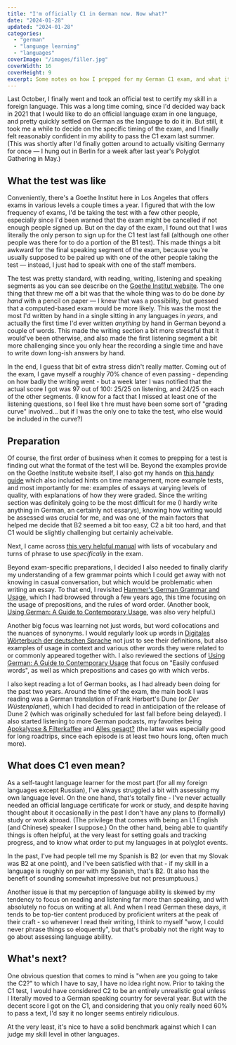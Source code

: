 ```yaml
---
title: "I'm officially C1 in German now. Now what?"
date: "2024-01-28"
updated: "2024-01-28"
categories: 
  - "german"
  - "language learning"
  - "languages"
coverImage: "/images/filler.jpg"
coverWidth: 16
coverHeight: 9
excerpt: Some notes on how I prepped for my German C1 exam, and what it means for my overall language learning situation.
---
```


Last October, I finally went and took an official test to certify my skill in a foreign language. This was a long time coming, since I'd decided way back in 2021 that I would like to do an official language exam in one language, and pretty quickly settled on German as the language to do it in. But still, it took me a while to decide on the specific timing of the exam, and I finally felt reasonably confident in my ability to pass the C1 exam last summer. (This was shortly after I'd finally gotten around to actually visiting Germany for once — I hung out in Berlin for a week after last year's Polyglot Gathering in May.)

## What the test was like

Conveniently, there's a Goethe Institut here in Los Angeles that offers exams in various levels a couple times a year. I figured that with the low frequency of exams, I'd be taking the test with a few other people, especially since I'd been warned that the exam might be cancelled if not enough people signed up. But on the day of the exam, I found out that I was literally the only person to sign up for the C1 test last fall (although one other people was there for to do a portion of the B1 test). This made things a bit awkward for the final speaking segment of the exam, because you're usually supposed to be paired up with one of the other people taking the test — instead, I just had to speak with one of the staff members.

The test was pretty standard, with reading, writing, listening and speaking segments as you can see describe on the <a href="https://bfu.goethe.de/c1mod/" target="_blank">Goethe Institut website</a>. The one thing that threw me off a bit was that the whole thing was to do be done *by hand* with a pencil on paper — I knew that was a possibility, but guessed that a computed-based exam would be more likely. This was the most the most I'd written by hand in a single sitting in any languages in *years*, and actually the first time I'd ever written *anything* by hand in German beyond a couple of words. This made the writing section a bit more stressful that it would've been otherwise, and also made the first listening segment a bit more challenging since you only hear the recording a single time and have to write down long-ish answers by hand. 

In the end, I guess that bit of extra stress didn't really matter. Coming out of the exam, I gave myself a roughly 70% chance of even passing - depending on how badly the writing went - but a week later I was notified that the actual score I got was 97 out of 100: 25/25 on listening, and 24/25 on each of the other segments. (I know for a fact that I missed at least one of the listening questions, so I feel like t hre must have been some sort of "grading curve" involved... but if I was the only one to take the test, who else would be included in the curve?)


## Preparation

Of course, the first order of business when it comes to prepping for a test is finding out what the format of the test will be. Beyond the examples provide on the Goethe Institute website itself, I also got my hands on <a href="https://www.amazon.de/Prüfungstraining-DaF-Goethe-Zertifikat-Mittelstufenprüfung-Übungsbuch/dp/3060205310" target="_blank">this handy guide</a> which also included hints on time management, more example tests, and most importantly for me: examples of essays at varying levels of quality, with explanations of how they were graded. Since the writing section was definitely going to be the most difficult for me (I hardly write anything in German, an certainly not essarys), knowing how writing would be assessed was crucial for me, and was one of the main factors that helped me decide that B2 seemed a bit too easy, C2 a bit too hard, and that C1 would be slightly challenging but certainly acheivable.

Next, I came across <a href="https://www.amazon.com/universale-Wortschatz-DSH-Prüfung-Test-DaF-Goethe-ebook/dp/B086BSBT2F/ref=sr_1_9?qid=1698605167&refinements=p_27%3AIhor+Kolesnykov&s=books&sr=1-9&fbclid=IwAR0SI5eRH757-UOCW3oMekgBKCuR7ig7nPSNUiUZd5cLdq_oMgfUOTfd-38" target="_blank">this very helpful manual</a> with lists of vocabulary and turns of phrase to use *specifically* in the exam.

Beyond exam-specific preparations, I decided I also needed to finally clarify my understanding of a few grammar points which I could get away with not knowing in casual conversation, but which would be problematic when writing an essay. To that end, I revisited <a href="https://www.amazon.com/Hammers-Grammar-Routledge-Reference-Grammars-dp-0367150263/dp/0367150263/ref=dp_ob_title_bk?fbclid=IwAR0yq34pwfCSsNmyrtTyzglQHWN4pVs0npVHXgl9J5-RHxGXvnROvZxFMCg" target="_blank">Hammer's German Grammar and Usage</a>, which I had browsed through a few years ago, this time focusing on the usage of prepositions, and the rules of word order. (Another book, <a href="https://www.amazon.com/Using-German-Guide-Contemporary-Usage/dp/0521530008" target="_blank">Using German: A Guide to Contemporary Usage</a>, was also very helpful.)

Another big focus was learning not just words, but word collocations and the nuances of synonyms. I would regularly look up words in <a href="https://www.dwds.de" target="_blank">Digitales Wörterbuch der deutschen Sprache</a> not just to see their definitions, but also examples of usage in context and various other words they were related to or commonly appeared together with. I also reviewed the sections of <a href="https://www.amazon.com/Using-German-Guide-Contemporary-Usage/dp/0521530008" href="_blank">Using German: A Guide to Contemporary Usage</a> that focus on "Easily confused words", as well as which prepositions and cases go with which verbs. 

I also kept reading a lot of German books, as I had already been doing for the past two years. Around the time of the exam, the main book I was reading was a German translation of Frank Herbert's Dune (or *Der Wüstenplanet*), which I had decided to read in anticipation of the release of Dune 2 (which was originally scheduled for last fall before being delayed). I also started listening to more German podcasts, my favorites being <a href="https://apokalypse-und-filterkaffee.podigee.io" target="_blank">Apokalypse & Filterkaffee</a> and <a href="https://www.zeit.de/serie/alles-gesagt" target="_blank">Alles gesagt?</a> (the latter was especially good for long roadtrips, since each episode is at least two hours long, often much more).

## What does C1 even mean?

As a self-taught language learner for the most part (for all my foreign languages except Russian), I've always struggled a bit with assessing my own language level. On the one hand, that's totally fine - I've never actually needed an official language certificate for work or study, and despite having thought about it occasionally in the past I don't have any plans to (formally) study or work abroad. (The privilege that comes with being an L1 English (and Chinese) speaker I suppose.) On the other hand, being able to quantify things is often helpful, at the very least for setting goals and tracking progress, and to know what order to put my languages in at polyglot events.

In the past, I've had people tell me my Spanish is B2 (or even that my Slovak was B2 at one point), and I've been satisfied with that - if my skill in a language is roughly on par with my Spanish, that's B2. (It also has the benefit of sounding somewhat impressive but not presumptuous.)

Another issue is that my perception of language ability is skewed by my tendency to focus on reading and listening far more than speaking, and with absolutely no focus on writing at all. And when I read German these days, it tends to be top-tier content produced by proficient writers at the peak of their craft - so whenever I read their writing, I think to myself "wow, I could never phrase things so eloquently", but that's probably not the right way to go about assessing language ability.

## What's next?

One obvious question that comes to mind is "when are you going to take the C2?" to which I have to say, I have no idea right now. Prior to taking the C1 test, I would have considered C2 to be an entirely unrealistic goal unless I literally moved to a German speaking country for several year. But with the decent score I got on the C1, and considering that you only really need 60% to pass a text, I'd say it no longer seems entirely ridiculous.

At the very least, it's nice to have a solid benchmark against which I can judge my skill level in other languages. 